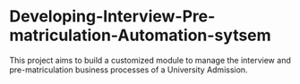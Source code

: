 # Developing-Interview-Pre-matriculation-Automation-sytsem
This project aims to build a customized module to manage the interview and pre-matriculation business processes of a University Admission.
